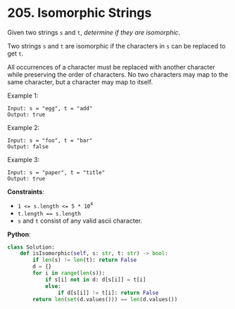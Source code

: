 # 205. Isomorphic Strings

Given two strings `s` and `t`, _determine if they are isomorphic_.

Two strings `s` and `t` are isomorphic if the characters in `s` can be replaced to get `t`.

All occurrences of a character must be replaced with another character while preserving the order of characters. No two characters may map to the same character, but a character may map to itself.


Example 1:
```
Input: s = "egg", t = "add"
Output: true
```
Example 2:
```
Input: s = "foo", t = "bar"
Output: false
```
Example 3:
```
Input: s = "paper", t = "title"
Output: true
```

__Constraints__:

* `1 <= s.length <= 5 * 10`<sup>`4`</sup>
* `t.length == s.length`
* `s` and `t` consist of any valid ascii character.

__Python__:
```python
class Solution:
    def isIsomorphic(self, s: str, t: str) -> bool:
        if len(s) != len(t): return False
        d = {}
        for i in range(len(s)):
            if s[i] not in d: d[s[i]] = t[i]
            else:
                if d[s[i]] != t[i]: return False
        return len(set(d.values())) == len(d.values())
```